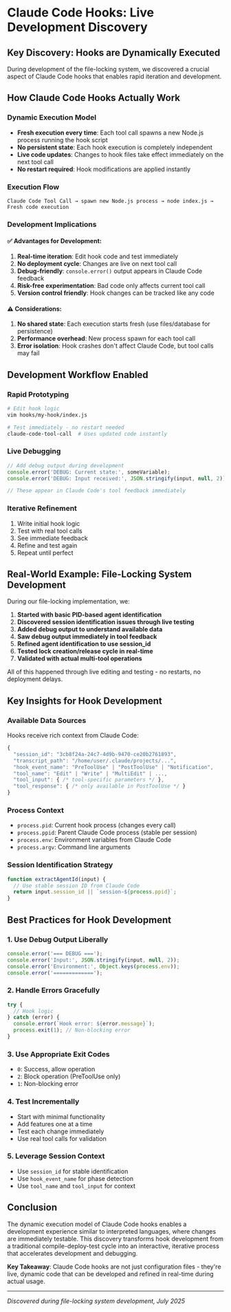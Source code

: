 # Claude Code Hooks: Live Development Discovery

## Key Discovery: Hooks are Dynamically Executed

During development of the file-locking system, we discovered a crucial aspect of Claude Code hooks that enables rapid iteration and development.

## How Claude Code Hooks Actually Work

### Dynamic Execution Model
- **Fresh execution every time**: Each tool call spawns a new Node.js process running the hook script
- **No persistent state**: Each hook execution is completely independent 
- **Live code updates**: Changes to hook files take effect immediately on the next tool call
- **No restart required**: Hook modifications are applied instantly

### Execution Flow
```
Claude Code Tool Call → spawn new Node.js process → node index.js → Fresh code execution
```

### Development Implications

#### ✅ **Advantages for Development:**
1. **Real-time iteration**: Edit hook code and test immediately
2. **No deployment cycle**: Changes are live on next tool call
3. **Debug-friendly**: `console.error()` output appears in Claude Code feedback
4. **Risk-free experimentation**: Bad code only affects current tool call
5. **Version control friendly**: Hook changes can be tracked like any code

#### ⚠️ **Considerations:**
1. **No shared state**: Each execution starts fresh (use files/database for persistence)
2. **Performance overhead**: New process spawn for each tool call
3. **Error isolation**: Hook crashes don't affect Claude Code, but tool calls may fail

## Development Workflow Enabled

### Rapid Prototyping
```bash
# Edit hook logic
vim hooks/my-hook/index.js

# Test immediately - no restart needed
claude-code-tool-call  # Uses updated code instantly
```

### Live Debugging
```javascript
// Add debug output during development
console.error('DEBUG: Current state:', someVariable);
console.error('DEBUG: Input received:', JSON.stringify(input, null, 2));

// These appear in Claude Code's tool feedback immediately
```

### Iterative Refinement
1. Write initial hook logic
2. Test with real tool calls
3. See immediate feedback
4. Refine and test again
5. Repeat until perfect

## Real-World Example: File-Locking System Development

During our file-locking implementation, we:

1. **Started with basic PID-based agent identification**
2. **Discovered session identification issues through live testing**
3. **Added debug output to understand available data**
4. **Saw debug output immediately in tool feedback**
5. **Refined agent identification to use session_id**
6. **Tested lock creation/release cycle in real-time**
7. **Validated with actual multi-tool operations**

All of this happened through live editing and testing - no restarts, no deployment delays.

## Key Insights for Hook Development

### Available Data Sources
Hooks receive rich context from Claude Code:
```javascript
{
  "session_id": "3cb8f24a-24c7-4d9b-9470-ce20b2761893",
  "transcript_path": "/home/user/.claude/projects/...",
  "hook_event_name": "PreToolUse" | "PostToolUse" | "Notification",
  "tool_name": "Edit" | "Write" | "MultiEdit" | ...,
  "tool_input": { /* tool-specific parameters */ },
  "tool_response": { /* only available in PostToolUse */ }
}
```

### Process Context
- `process.pid`: Current hook process (changes every call)
- `process.ppid`: Parent Claude Code process (stable per session)  
- `process.env`: Environment variables from Claude Code
- `process.argv`: Command line arguments

### Session Identification Strategy
```javascript
function extractAgentId(input) {
  // Use stable session ID from Claude Code
  return input.session_id || `session-${process.ppid}`;
}
```

## Best Practices for Hook Development

### 1. **Use Debug Output Liberally**
```javascript
console.error('=== DEBUG ===');
console.error('Input:', JSON.stringify(input, null, 2));
console.error('Environment:', Object.keys(process.env));
console.error('=============');
```

### 2. **Handle Errors Gracefully**
```javascript
try {
  // Hook logic
} catch (error) {
  console.error(`Hook error: ${error.message}`);
  process.exit(1); // Non-blocking error
}
```

### 3. **Use Appropriate Exit Codes**
- `0`: Success, allow operation
- `2`: Block operation (PreToolUse only)
- `1`: Non-blocking error

### 4. **Test Incrementally**
- Start with minimal functionality
- Add features one at a time
- Test each change immediately
- Use real tool calls for validation

### 5. **Leverage Session Context**
- Use `session_id` for stable identification
- Use `hook_event_name` for phase detection
- Use `tool_name` and `tool_input` for context

## Conclusion

The dynamic execution model of Claude Code hooks enables a development experience similar to interpreted languages, where changes are immediately testable. This discovery transforms hook development from a traditional compile-deploy-test cycle into an interactive, iterative process that accelerates development and debugging.

**Key Takeaway**: Claude Code hooks are not just configuration files - they're live, dynamic code that can be developed and refined in real-time during actual usage.

---

*Discovered during file-locking system development, July 2025*